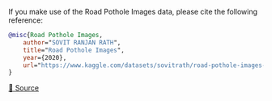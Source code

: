 If you make use of the Road Pothole Images data, please cite the following reference:

```bibtex
@misc{Road Pothole Images,
	author="SOVIT RANJAN RATH",
	title="Road Pothole Images",
	year={2020},
	url="https://www.kaggle.com/datasets/sovitrath/road-pothole-images-for-pothole-detection"
}
```

[🔗 Source](https://www.kaggle.com/datasets/sovitrath/road-pothole-images-for-pothole-detection)
